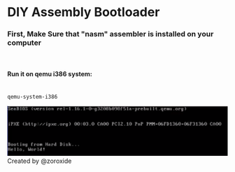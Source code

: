 # DIY Assembly Bootloader
<h3>First, Make Sure that "nasm" assembler is installed on your computer</h3>
<br>
<h4>Run it on qemu i386 system: </h4>


```

qemu-system-i386 

```

<img src="https://github.com/Egypt-Open-Source/Bootloader/blob/main/screenshoot.png">

<footer>Created by @zoroxide</footer>
